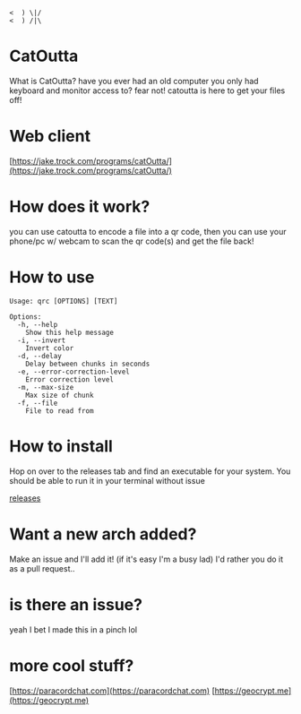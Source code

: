 ```
<  ) \|/
<  ) /|\
```

# CatOutta

What is CatOutta?
have you ever had an old computer you only had keyboard and monitor access to? fear not! catoutta is here to get your files off!

# Web client

[https://jake.trock.com/programs/catOutta/](https://jake.trock.com/programs/catOutta/)

# How does it work?

you can use catoutta to encode a file into a qr code, then you can use your phone/pc w/ webcam to scan the qr code(s) and get the file back!

# How to use

```
Usage: qrc [OPTIONS] [TEXT]

Options:
  -h, --help
    Show this help message
  -i, --invert
    Invert color
  -d, --delay
    Delay between chunks in seconds
  -e, --error-correction-level
    Error correction level
  -m, --max-size
    Max size of chunk
  -f, --file
    File to read from
```

# How to install

Hop on over to the releases tab and find an executable for your system. You should be able to run it in your terminal without issue

[releases](https://github.com/JakeTrock/catOutta/releases/tag/alpha)

# Want a new arch added?

Make an issue and I'll add it!
(if it's easy I'm a busy lad)
I'd rather you do it as a pull request..

# is there an issue?

yeah I bet I made this in a pinch lol

# more cool stuff?

[https://paracordchat.com](https://paracordchat.com)
[https://geocrypt.me](https://geocrypt.me)
